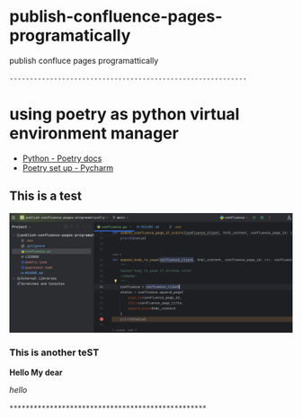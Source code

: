 # publish-confluence-pages-programatically
publish confluce pages programattically

``-----------------------------------------------------------``
# using poetry as python virtual environment manager

* [Python - Poetry docs](https://python-poetry.org/docs/managing-environments/)
* [Poetry set up - Pycharm](https://www.jetbrains.com/help/pycharm/poetry.html)

## This is a test

![Adding Images in Markdown](Screenshot.png)

### This is another teST

**Hello My dear**

_hello_

`*************************************************`
